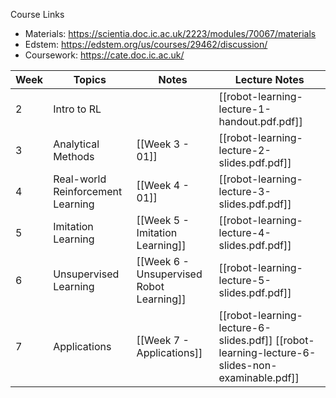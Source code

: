 Course Links
- Materials: https://scientia.doc.ic.ac.uk/2223/modules/70067/materials
- Edstem: https://edstem.org/us/courses/29462/discussion/
- Coursework: https://cate.doc.ic.ac.uk/

| Week | Topics                            | Notes                                    | Lecture Notes                                |
| ---- | --------------------------------- | ---------------------------------------- | -------------------------------------------- |
| 2    | Intro to RL                       |                                          | [[robot-learning-lecture-1-handout.pdf.pdf]] |
| 3    | Analytical Methods                | [[Week 3 - 01]]                          | [[robot-learning-lecture-2-slides.pdf.pdf]]  |
| 4    | Real-world Reinforcement Learning | [[Week 4 - 01]]                          | [[robot-learning-lecture-3-slides.pdf.pdf]]  |
| 5    | Imitation Learning                | [[Week 5 -  Imitation Learning]]         | [[robot-learning-lecture-4-slides.pdf.pdf]]  |
| 6    | Unsupervised Learning             | [[Week 6 - Unsupervised Robot Learning]] | [[robot-learning-lecture-5-slides.pdf.pdf]]  |
| 7    | Applications                      | [[Week 7 - Applications]]                | [[robot-learning-lecture-6-slides.pdf]] [[robot-learning-lecture-6-slides-non-examinable.pdf]]                                             |

